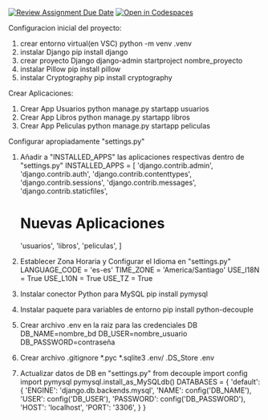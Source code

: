 [![Review Assignment Due Date](https://classroom.github.com/assets/deadline-readme-button-22041afd0340ce965d47ae6ef1cefeee28c7c493a6346c4f15d667ab976d596c.svg)](https://classroom.github.com/a/Nyz_m2tV)
[![Open in Codespaces](https://classroom.github.com/assets/launch-codespace-2972f46106e565e64193e422d61a12cf1da4916b45550586e14ef0a7c637dd04.svg)](https://classroom.github.com/open-in-codespaces?assignment_repo_id=17078082)

Configuracion inicial del proyecto:
1. crear entorno virtual(en VSC) 
    python -m venv .venv
2. instalar Django
    pip install django
3. crear proyecto Django
    django-admin startproject nombre_proyecto
4. instalar Pillow
    pip install pillow
5. instalar Cryptography
    pip install cryptography

Crear Aplicaciones:
1. Crear App Usuarios
    python manage.py startapp usuarios
2. Crear App Libros
    python manage.py startapp libros
3. Crear App Peliculas
    python manage.py startapp peliculas

Configurar apropiadamente "settings.py"
1. Añadir a "INSTALLED_APPS" las aplicaciones respectivas dentro de "settings.py"
    INSTALLED_APPS = [
    'django.contrib.admin',
    'django.contrib.auth',
    'django.contrib.contenttypes',
    'django.contrib.sessions',
    'django.contrib.messages',
    'django.contrib.staticfiles',
    
    # Nuevas Aplicaciones
    'usuarios',
    'libros',
    'peliculas',
]
2. Establecer Zona Horaria y Configurar el Idioma en "settings.py"
    LANGUAGE_CODE = 'es-es'
    TIME_ZONE = 'America/Santiago'
    USE_I18N = True
    USE_L10N = True
    USE_TZ = True
3. Instalar conector Python para MySQL
    pip install pymysql
4. Instalar paquete para variables de entorno
    pip install python-decouple
5. Crear archivo .env en la raiz para las credenciales DB
    DB_NAME=nombre_bd
    DB_USER=nombre_usuario
    DB_PASSWORD=contraseña
6. Crear archivo .gitignore
    *.pyc
    *.sqlite3
    .env/
    .DS_Store
    .env
7. Actualizar datos de DB en "settings.py"
    from decouple import config
    import pymysql
    pymysql.install_as_MySQLdb()
    DATABASES = {
    'default': {
        'ENGINE': 'django.db.backends.mysql',
        'NAME': config('DB_NAME'),
        'USER': config('DB_USER'),
        'PASSWORD': config('DB_PASSWORD'),
        'HOST': 'localhost',
        'PORT': '3306',
    }
    }

